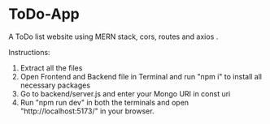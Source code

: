 # ToDo-App
A ToDo list website using MERN stack, cors, routes and axios .

Instructions:

1. Extract all the files
2. Open Frontend and Backend file in Terminal and run "npm i" to install all necessary packages
3. Go to backend/server.js and enter your Mongo URI in const uri
4. Run "npm run dev" in both the terminals and open "http://localhost:5173/" in your browser.

